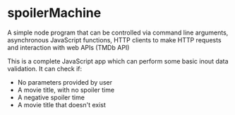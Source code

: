 # spoilerMachine

A simple node program that can be controlled via command line arguments, asynchronous JavaScript functions, HTTP clients to make HTTP requests and interaction with web APIs (TMDb API)


This is a complete JavaScript app which can perform some basic inout data validation.
It can check if:
- No parameters provided by user
- A movie title, with no spoiler time
- A negative spoiler time
- A movie title that doesn't exist
